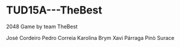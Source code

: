 # TUD15A---TheBest
2048 Game by team TheBest

José Cordeiro
Pedro Correia
Karolina Brym
Xavi Párraga
Pinò Surace
